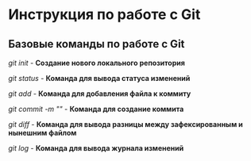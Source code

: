 # Инструкция по работе с Git

## Базовые команды по работе с Git

*git init* - **Создание нового локального репозитория**

*git status* - **Команда для вывода статуса изменений**

*git add* - **Команда для добавления файла к коммиту**

*git commit -m "<message>"* - **Команда для создание коммита**

*git diff* - **Команда для вывода разницы между зафексированным и нынешним файлом**

*git log* - **Команда для вывода журнала изменений**
